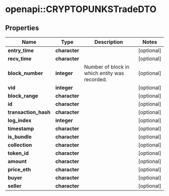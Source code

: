# openapi::CRYPTOPUNKSTradeDTO


## Properties
Name | Type | Description | Notes
------------ | ------------- | ------------- | -------------
**entry_time** | **character** |  | [optional] 
**recv_time** | **character** |  | [optional] 
**block_number** | **integer** | Number of block in which entity was recorded. | [optional] 
**vid** | **integer** |  | [optional] 
**block_range** | **character** |  | [optional] 
**id** | **character** |  | [optional] 
**transaction_hash** | **character** |  | [optional] 
**log_index** | **integer** |  | [optional] 
**timestamp** | **character** |  | [optional] 
**is_bundle** | **character** |  | [optional] 
**collection** | **character** |  | [optional] 
**token_id** | **character** |  | [optional] 
**amount** | **character** |  | [optional] 
**price_eth** | **character** |  | [optional] 
**buyer** | **character** |  | [optional] 
**seller** | **character** |  | [optional] 


